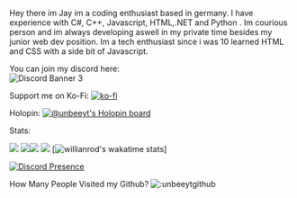 Hey there im Jay im a coding enthusiast based in germany. I have experience with C#, C++, Javascript, HTML,.NET and Python . Im courious person and im always developing aswell in my private time besides my junior web dev position. Im a tech enthusiast since i was 10 learned HTML and CSS with a side bit of Javascript. 




You can join my discord here:\
![Discord Banner 3](https://discord.com/api/guilds/1354240849109717032/widget.jsonwidget.png?style=banner3)

Support me on Ko-Fi:
[![ko-fi](https://ko-fi.com/img/githubbutton_sm.svg)](https://ko-fi.com/K3K815PQG8)


Holopin:
[![@unbeeyt's Holopin board](https://holopin.me/unbeeyt)](https://holopin.io/@unbeeyt)




Stats:

![](http://github-profile-summary-cards.vercel.app/api/cards/profile-details?username=unbeeyt&theme=darcula)
![](http://github-profile-summary-cards.vercel.app/api/cards/repos-per-language?username=unbeeyt&theme=darcula)![](http://github-profile-summary-cards.vercel.app/api/cards/most-commit-language?username=unbeeyt&theme=darcula)
![](http://github-profile-summary-cards.vercel.app/api/cards/stats?username=unbeeyt&theme=darcula)
[![willianrod's wakatime stats](https://github-readme-stats.vercel.app/api/wakatime?username=unbee_yt)]

[![Discord Presence](https://lanyard.cnrad.dev/api/829013256416919625)](https://discord.com/users/829013256416919625)

How Many People Visited my Github?
![:unbeeytgithub](https://count.getloli.com/get/@:unbeeytgithub)
